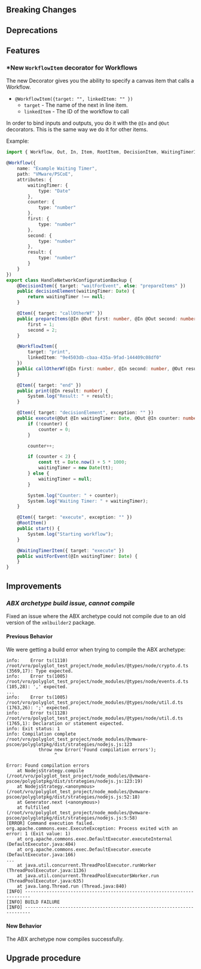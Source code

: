[//]: # (VERSION_PLACEHOLDER DO NOT DELETE)
[//]: # (Used when working on a new release. Placed together with the Version.md)
[//]: # (Nothing here is optional. If a step must not be performed, it must be said so)
[//]: # (Do not fill the version, it will be done automatically)
[//]: # (Quick Intro to what is the focus of this release)

## Breaking Changes

[//]: # (### *Breaking Change*)
[//]: # (Describe the breaking change AND explain how to resolve it)
[//]: # (You can utilize internal links /e.g. link to the upgrade procedure, link to the improvement|deprecation that introduced this/)

## Deprecations

[//]: # (### *Deprecation*)
[//]: # (Explain what is deprecated and suggest alternatives)

[//]: # (Features -> New Functionality)

## Features

[//]: # (### *Feature Name*)
[//]: # (Describe the feature)
[//]: # (Optional But higlhy recommended Specify *NONE* if missing)
[//]: # (#### Relevant Documentation:)

[//]: # (Improvements -> Bugfixes/hotfixes or general improvements)

### *New `WorkflowItem` decorator for Workflows

The new Decorator gives you the ability to specify a canvas item that calls a Workflow.

- `@WorkflowItem({target: "", linkedItem: "" })`
    - `target` - The name of the next in line item.
    - `linkedItem` - The ID of the workflow to call

In order to bind inputs and outputs, you do it with the `@In` and `@Out` decorators. This is the same way we do it for other items.

Example:

```typescript
import { Workflow, Out, In, Item, RootItem, DecisionItem, WaitingTimerItem, WorkflowItem } from "vrotsc-annotations";

@Workflow({
	name: "Example Waiting Timer",
	path: "VMware/PSCoE",
	attributes: {
		waitingTimer: {
			type: "Date"
		},
		counter: {
			type: "number"
		},
		first: {
			type: "number"
		},
		second: {
			type: "number"
		},
		result: {
			type: "number"
		}
	}
})
export class HandleNetworkConfigurationBackup {
	@DecisionItem({ target: "waitForEvent", else: "prepareItems" })
	public decisionElement(waitingTimer: Date) {
		return waitingTimer !== null;
	}

	@Item({ target: "callOtherWf" })
	public prepareItems(@In @Out first: number, @In @Out second: number) {
		first = 1;
		second = 2;
	}

	@WorkflowItem({
		target: "print",
		linkedItem: "9e4503db-cbaa-435a-9fad-144409c08df0"
	})
	public callOtherWf(@In first: number, @In second: number, @Out result: number) {
	}

	@Item({ target: "end" })
	public print(@In result: number) {
		System.log("Result: " + result);
	}

	@Item({ target: "decisionElement", exception: "" })
	public execute(@Out @In waitingTimer: Date, @Out @In counter: number): void {
		if (!counter) {
			counter = 0;
		}

		counter++;

		if (counter < 2) {
			const tt = Date.now() + 5 * 1000;
			waitingTimer = new Date(tt);
		} else {
			waitingTimer = null;
		}

		System.log("Counter: " + counter);
		System.log("Waiting Timer: " + waitingTimer);
	}

	@Item({ target: "execute", exception: "" })
	@RootItem()
	public start() {
		System.log("Starting workflow");
	}

	@WaitingTimerItem({ target: "execute" })
	public waitForEvent(@In waitingTimer: Date) {
	}
}
```

## Improvements

[//]: # (### *Improvement Name* )
[//]: # (Talk ONLY regarding the improvement)
[//]: # (Optional But higlhy recommended)
[//]: # (#### Previous Behavior)
[//]: # (Explain how it used to behave, regarding to the change)
[//]: # (Optional But higlhy recommended)
[//]: # (#### New Behavior)
[//]: # (Explain how it behaves now, regarding to the change)
[//]: # (Optional But higlhy recommended Specify *NONE* if missing)
[//]: # (#### Relevant Documentation:)

### *ABX archetype build issue, cannot compile*

Fixed an issue where the ABX archetype could not compile due to an old version of the `xmlbuilder2` package.

#### Previous Behavior

We were getting a build error when trying to compile the ABX archetype:

```log
info:    Error ts(1110) /root/vro/polyglot_test_project/node_modules/@types/node/crypto.d.ts (3569,17): Type expected.
info:    Error ts(1005) /root/vro/polyglot_test_project/node_modules/@types/node/events.d.ts (105,28): ',' expected.
...
info:    Error ts(1005) /root/vro/polyglot_test_project/node_modules/@types/node/util.d.ts (1763,26): ';' expected.
info:    Error ts(1128) /root/vro/polyglot_test_project/node_modules/@types/node/util.d.ts (1765,1): Declaration or statement expected.
info: Exit status: 1
info: Compilation complete
/root/vro/polyglot_test_project/node_modules/@vmware-pscoe/polyglotpkg/dist/strategies/nodejs.js:123
            throw new Error('Found compilation errors');
                  ^

Error: Found compilation errors
    at NodejsStrategy.compile (/root/vro/polyglot_test_project/node_modules/@vmware-pscoe/polyglotpkg/dist/strategies/nodejs.js:123:19)
    at NodejsStrategy.<anonymous> (/root/vro/polyglot_test_project/node_modules/@vmware-pscoe/polyglotpkg/dist/strategies/nodejs.js:52:18)
    at Generator.next (<anonymous>)
    at fulfilled (/root/vro/polyglot_test_project/node_modules/@vmware-pscoe/polyglotpkg/dist/strategies/nodejs.js:5:58)
[ERROR] Command execution failed.
org.apache.commons.exec.ExecuteException: Process exited with an error: 1 (Exit value: 1)
    at org.apache.commons.exec.DefaultExecutor.executeInternal (DefaultExecutor.java:404)
    at org.apache.commons.exec.DefaultExecutor.execute (DefaultExecutor.java:166)
...
    at java.util.concurrent.ThreadPoolExecutor.runWorker (ThreadPoolExecutor.java:1136)
    at java.util.concurrent.ThreadPoolExecutor$Worker.run (ThreadPoolExecutor.java:635)
    at java.lang.Thread.run (Thread.java:840)
[INFO] ------------------------------------------------------------------------
[INFO] BUILD FAILURE
[INFO] ------------------------------------------------------------------------
```

#### New Behavior

The ABX archetype now compiles successfully.

## Upgrade procedure

[//]: # (Explain in details if something needs to be done)
